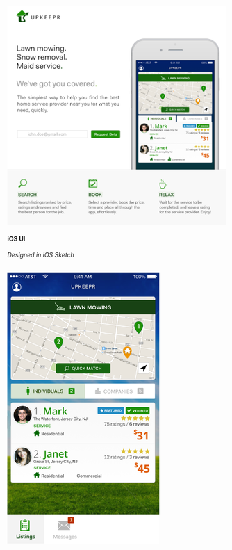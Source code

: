 ![upkeepr](https://raw.githubusercontent.com/jeffyj/upkeepr/master/upkeepr_site_layout.png)

#### iOS UI
###### Designed in iOS Sketch

<img src="https://raw.githubusercontent.com/jeffyj/upkeepr/master/upkeepr_ui_final.png" alt="upkeepr app ui" width="350" height="624">

